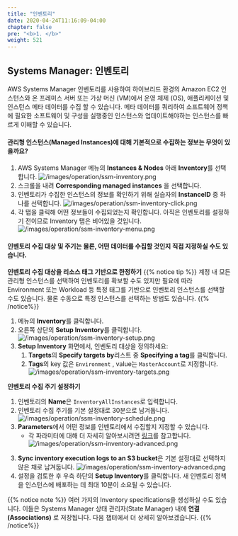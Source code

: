 ```yaml
---
title: "인벤토리"
date: 2020-04-24T11:16:09-04:00
chapter: false
pre: "<b>1. </b>"
weight: 521
---
```


## Systems Manager: 인벤토리
AWS Systems Manager 인벤토리를 사용하여 하이브리드 환경의 Amazon EC2 인스턴스와 온 프레미스 서버 또는 가상 머신 (VM)에서 운영 체제 (OS), 애플리케이션 및 인스턴스 메타 데이터를 수집 할 수 있습니다. 메타 데이터를 쿼리하여 소프트웨어 정책에 필요한 소프트웨어 및 구성을 실행중인 인스턴스와 업데이트해야하는 인스턴스를 빠르게 이해할 수 있습니다.

<!--
[AWS Systems Manager 인벤토리](https://docs.aws.amazon.com/systems-manager/latest/userguide/systems-manager-inventory.html)는 Amazon EC2 및 온프레미스 컴퓨팅 환경에 대한 가시성을 제공합니다. 인벤토리를 사용하여 관리형 인스턴스에서 메타데이터를 수집할 수 있습니다. 이 메타데이터를 중앙 Amazon Simple Storage Service(Amazon S3) 버킷에 저장한 후 기본 제공 도구를 사용하여 데이터를 쿼리하고 어느 인스턴스에서 소프트웨어 정책이 요구하는 소프트웨어 및 구성을 실행 중인지, 어느 인스턴스를 업데이트해야 하는지 빠르게 확인할 수 있습니다. 원클릭 절차를 사용하여 모든 관리형 인스턴스에 대해 인벤토리를 구성할 수 있습니다. 또한 여러 AWS 리전 및 계정으로부터 인벤토리 데이터를 구성하고 볼 수 있습니다.
-->


#### 관리형 인스턴스(Managed Instances)에 대해 기본적으로 수집하는 정보는 무엇이 있을까요? 
   1. AWS Systems Manager 메뉴의 **Instances & Nodes** 아래 **Inventory**를 선택합니다.
   ![/images/operation/ssm-inventory.png](/images/operation/ssm-inventory.png)
   1. 스크롤을 내려 **Corresponding managed instances** 을 선택합니다. <!--현재 인벤토리에는 EC2에서 사용 가능한 인스턴스 데이터만 포함되어 있습니다.-->
   2. 인벤토리가 수집한 인스턴스의 정보를 확인하기 위해 실습자의 **InstanceID** 중 하나를 선택합니다.
      ![/images/operation/ssm-inventory-click.png](/images/operation/ssm-inventory-click.png)
   3. 각 탭을 클릭해 어떤 정보들이 수집되었는지 확인합니다. 아직은 인벤토리를 설정하기 전이므로 Inventory 탭은 비어있을 것입니다. 
   ![/images/operation/ssm-inventory-menu.png](/images/operation/ssm-inventory-menu.png)

#### 인벤토리 수집 대상 및 주기는 물론, 어떤 데이터를 수집할 것인지 직접 지정하실 수도 있습니다. 
**인벤토리 수집 대상을 리소스 태그 기반으로 한정하기**
{{% notice tip %}}
계정 내 모든 관리형 인스턴스를 선택하여 인벤토리를 확보할 수도 있지만 필요에 따라 Environment 또는 Workload 등 특정 태그를 기반으로 인벤토리 인스턴스를 선택할 수도 있습니다. 물론 수동으로 특정 인스턴스를 선택하는 방법도 있습니다.
{{% /notice%}}
   1. 메뉴의 **Inventory**를 클릭합니다.
   2. 오른쪽 상단의 **Setup Inventory**를 클릭합니다.
   ![/images/operation/ssm-inventory-setup.png](/images/operation/ssm-inventory-setup.png)
1. **Setup Inventory** 화면에서, 인벤토리 대상을 정의하세요:
   1. **Targets**의 **Specify targets by**리스트 중 **Specifying a tag**를 클릭합니다.
   2. **Tags**의 key 값은 `Environment` , value는 `MasterAccount`로 지정합니다. 
   ![/images/operation/ssm-inventory-targets.png](/images/operation/ssm-inventory-targets.png)

**인벤토리 수집 주기 설정하기**

1. 인벤토리의 **Name**은 `InventoryAllInstances`로 입력합니다.
2. 인벤토리 수집 주기를 기본 설정대로 30분으로 남겨둡니다. 
   ![/images/operation/ssm-inventory-schedule.png](/images/operation/ssm-inventory-schedule.png)
3. **Parameters**에서 어떤 정보를 인벤토리에서 수집할지 지정할 수 있습니다.
   - 각 파라미터에 대해 더 자세히 알아보시려면 [링크](https://docs.aws.amazon.com/systems-manager/latest/userguide/systems-manager-inventory.html)를 참고합니다. 
     ![/images/operation/ssm-inventory-advanced.png](/images/operation/ssm-inventory-finish.png)
<!--
1. (선택사항) 필요한 경우 인벤토리 실행 로그를 지정한 S3 버킷에 수집할 수도 있습니다. (사전에 [로그를 저장할 버킷](https://docs.aws.amazon.com/AmazonS3/latest/gsg/CreatingABucket.html)이 생성되어 있어야 합니다):
   1. **Advanced**의 **Sync inventory execution logs to an S3 bucket**의 체크박스를 선택하세요.
   2. S3 버킷 이름을 지정합니다.
   3. (선택사항) S3 버킷의 접두어를 지정할 수 있습니다.
2. !-->
3. **Sync inventory execution logs to an S3 bucket**은 기본 설정대로 선택하지 않은 채로 남겨둡니다. 
   ![/images/operation/ssm-inventory-advanced.png](/images/operation/ssm-inventory-advanced.png)
4. 설정을 검토한 후 우측 하단의 **Setup Inventory**를 클릭합니다. 새 인벤토리 정책을 인스턴스에 배포하는 데 최대 10분이 소요될 수 있습니다.

<!--
1. 새로운 정책을 만드려면 동일 방법으로 추가할 수 있습니다.
2. 기존의 정책을 변경하려면 왼쪽 메뉴의 **State Manager**을 클릭하고 변경할 정책의 **Associations**를 클릭한다음 **Edit**을 선택하세요.
!-->

{{% notice note %}}
여러 가지의 Inventory specifications을 생성하실 수도 있습니다. 이들은 Systems Manager 상태 관리자(State Manager) 내에 **연결(Associations)** 로 저장됩니다. 다음 챕터에서 더 상세히 알아보겠습니다. 
{{% /notice%}}

<!--
## Systems Manager: State Manager
 
State Manager에서 [Association](https://docs.aws.amazon.com/systems-manager/latest/userguide/systems-manager-associations.html)은 관리형 인스턴스에 할당되는 구성입니다. 이러한 구성은 인스턴스에서 관리하려는 상태를 정의합니다. 예를 들어, 연결은 인스턴스에서 안티바이러스 소프트웨어가 설치되어 실행 중이어야 하는지 또는 특정 포트가 닫혀 있어야 하는지를 지정할 수 있습니다. 연결은 구성이 다시 적용되는 시점에 대한 일정을 지정합니다. 또한 연결은 구성 적용 시 취할 조치도 지정합니다. 예를 들어, 안티바이러스 소프트웨어에 대한 연결은 하루에 한 번 실행할 수 있습니다. 이러한 소프트웨어가 설치되어 있지 않으면 State Manager가 해당 소프트웨어를 설치합니다. 소프트웨어가 설치되어 있으나 서비스가 실행 중이 아닌 경우 연결이 State Manager에 해당 서비스의 시작을 지시할 수 있습니다.


Association은 대상 세트에 적용 할 상태를 정의합니다. 연결에는 세 가지 구성 요소와 하나의 선택적 구성 요소 집합이 포함됩니다.
  * 상태 정의 문서
  * 타겟(s)
  * 스케쥴
  * (선택사항) 런타임 매개변수.

이전 과정을 잘 수행했다면 이미 **Setup Inventory** 작업을 수행 할 때 상태 관리자에서 연결을 만들었습니다.

### 3 Association Status 리뷰

1.  **State Manager**를 선택하고 **Actions**을 확인하세요. 지금, 방금 만든 inventory-Association의 **Status**는 아마 완료되지 않았을 것입니다.
   ![/images/operation/ssm-inventory-advanced.png](/images/operation/ssm-review-start.png)
   1. **Setup Inventory**에서 만든 *Association id*를 선택하세요. 만약 별도의 이름을 설정하지 않았다면 **Association name**은 `Inventory-Association`가 기본 이름으로 설정되었을 것입니다.
   1. **Association ID** 하단에서 사용 가능한 각 데이터 탭을 검사하십시오.
   ![/images/operation/ssm-inventory-detail.png](/images/operation/ssm-review-detail.png)
   1. **Edit**를 선택하세요.
   ![/images/operation/ssm-inventory-edit.png](/images/operation/ssm-review-edit.png)
   1. **Name - optional** 에 좀 더 식별하기 쉬운 이름을 넣어봅시다, 예를들면  `InventoryAllInstances` (공백은 넣을 수 없습니다 ).
   ![/images/operation/ssm-inventory-name.png](/images/operation/ssm-review-name.png)
   1. 하단의 **Save Change**를 클릭합니다.
_Inventory_ 다음과 같이 완성됩니다. :
   * AWS-GatherSoftwareInventory command document에 정의 된 활동.
   * **Parameters** section에 제공된 parameters는 실행 시 document로 전달됩니다.
   * targets은 **Targets** section에서 정의됩니다
   >**중요**<br> 예제에선 single target 와일드 카드가 있습니다. 와일드 카드는 모든 인스턴스를 일치시켜 _all_ targets을 만듭니다.
   * 이 활동의 스케줄은 30 분 간격으로 CRON/Rate 표현식을 사용하기 위해 **Specify schedule** 및 **Specify with**에 정의되어 있습니다.
   * **Output options**을 지정하는 옵션이 있습니다.
   >**Note**<br> command document를 변경하면**Parameters** section이 new command document에 적합하도록 변경됩니다. 
 

1. 메뉴의**Instances and Nodes**의  **Managed Instances**를 클릭합니다. 관리중인 인벤토리 instances에 대한 **Association Status**가 설정된 것을 확인할 수 있습니다.
   ![/images/operation/ssm-inventory-as.png](/images/operation/ssm-review-as.png)
1. **Instance ID** 중 하나를 선택하여 인스턴스 인벤토리로 이동하십시오. 이제 인벤토리 탭이 채워진 것을 확인할 수 있습니다.
   ![/images/operation/ssm-inventory-inventory.png](/images/operation/ssm-review-inventory.png)
1.  Associations 탭에서 associations 및 마지막 활동을 추적 할 수 있습니다.
   ![/images/operation/ssm-inventory-associate.png](/images/operation/ssm-review-associate.png)

1. **Instances & Nodes**의 **Compliance**로 이동합니다. **Compliance Summary** 섹션에서는 관리되는 인스턴스의 전체 준수 상태와 **Compliance Summary**를 볼 수 있습니다.
   ![/images/operation/ssm-inventory-compilence2.png](/images/operation/ssm-review-compilence2.png)

>**Note**<br>inventory activity를 완료하는데 최대 10 분이 소요될 수 있습니다. inventory activity이 완료되기를 기다리는 동안 다음 섹션으로 진행할 수 있습니다.

## Systems Manager: Compliance

AWS Systems Manager Configuration [Compliance](https://docs.aws.amazon.com/systems-manager/latest/userguide/systems-manager-compliance.html)를 사용하여 관리형 인스턴스 집합에 대해 패치 규정 준수 및 구성 일관성을 검사할 수 있습니다. 여러 AWS 계정 및 리전의 데이터를 수집하여 집계한 후 규정을 준수하지 않는 특정 리소스로 드릴다운할 수 있습니다. 기본적으로 구성 규정 준수는 Systems Manager 패치 관리자 패치 및 Systems Manager State Manager 연결에 대한 현재의 규정 준수 데이터를 표시합니다. Systems Manager 규정 준수에는 다음과 같은 추가적인 장점 및 기능이 있습니다.

기본적으로 Configuration Compliance는 **Systems Manager Patch Manager** 패치 및 **Systems Manager State Manager** associations에 대한 준수 데이터를 표시합니다. IT 또는 비즈니스 요구사항에 따라 서비스 사용자를 지정하고 고유한 규정 준수유형을 만들 수도 있습니다. 데이터를 Amazon Athena 및 Amazon QuickSight로 보내 전체 보고서를 생성 할 수도 있습니다.
-->
